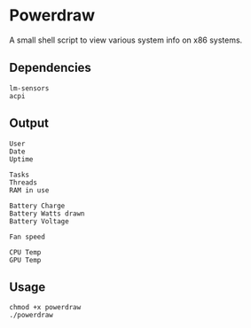 # Powerdraw

A small shell script to view various system info on x86 systems.

## Dependencies
```
lm-sensors
acpi
```
## Output
```
User
Date
Uptime

Tasks
Threads
RAM in use

Battery Charge
Battery Watts drawn
Battery Voltage

Fan speed

CPU Temp
GPU Temp

```

## Usage

```
chmod +x powerdraw
./powerdraw
```
